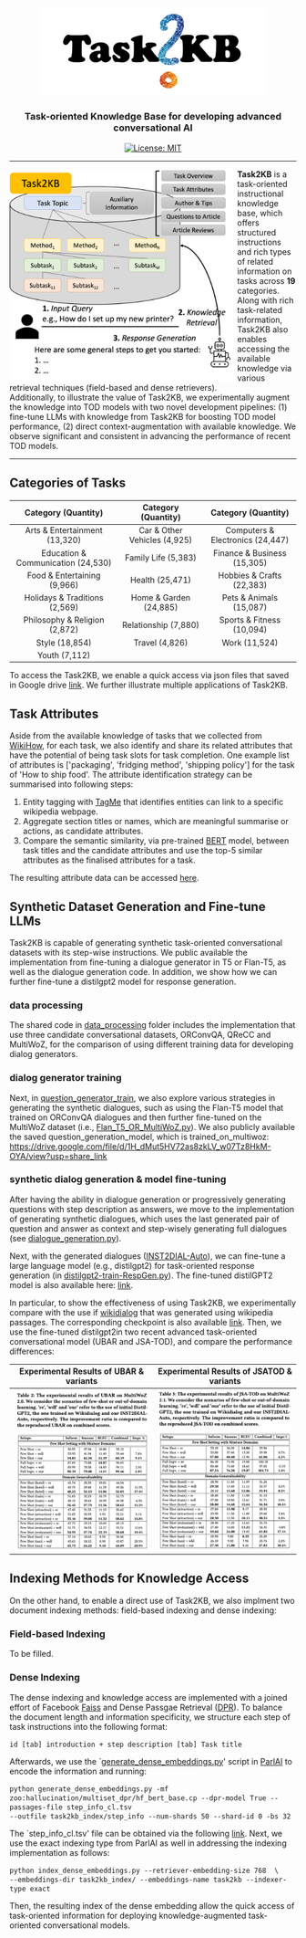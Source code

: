 <p align="center">
  <img src="./task2kb.png" width="400" />
</p>

<h3 align="center">
    <p>Task-oriented Knowledge Base for developing advanced conversational AI</p>
</h3>

<div align="center">
  
  [![License: MIT](https://img.shields.io/badge/License-MIT-yellow.svg)](https://opensource.org/licenses/MIT)
  
</div>

---

<div>
  <img src="./overview.png" width="400" align="left"> 
  
  **Task2KB** is a task-oriented instructional knowledge base, which offers structured instructions and rich types of related information on tasks across **19** categories. Along with rich task-related information, Task2KB also enables accessing the available knowledge via various retrieval techniques (field-based and dense retrievers).  
  Additionally, to illustrate the value of Task2KB, we experimentally augment the knowledge into TOD models with two novel development pipelines: (1) fine-tune LLMs with knowledge from Task2KB for boosting TOD model performance, (2) direct context-augmentation with available knowledge. We observe significant and consistent in advancing the performance of recent TOD models.
</div>

---

## Categories of Tasks

Category (Quantity) | Category (Quantity) | Category (Quantity) 
:-------------------------:|:-------------------------:|:-------------------------:
Arts & Entertainment (13,320) | Car & Other Vehicles (4,925) | Computers & Electronics (24,447)
Education & Communication (24,530) | Family Life (5,383) | Finance & Business (15,305)
Food & Entertaining (9,966) | Health (25,471) | Hobbies & Crafts (22,383)
Holidays & Traditions (2,569)| Home & Garden (24,885) | Pets & Animals (15,087)
Philosophy & Religion (2,872) | Relationship (7,880) | Sports & Fitness (10,094)
Style (18,854)  | Travel (4,826) | Work (11,524)
Youth (7,112) ||

To access the Task2KB, we enable a quick access via json files that saved in Google drive [link](
https://drive.google.com/drive/folders/1heZ15q5N85EysNLFLlCuPGmLw-Innojk?usp=share_link). We further illustrate multiple applications of Task2KB.

## Task Attributes
Aside from the available knowledge of tasks that we collected from [WikiHow](https://www.wikihow.com/Main-Page), for each task, we also identify and share its related attributes that have the potential of being task slots for task completion. One example list of attributes is ['packaging', 'fridging method', 'shipping policy'] for the task of 'How to ship food'. The attribute identification strategy can be summarised into following steps:

1. Entity tagging with [TagMe](https://sobigdata.d4science.org/web/tagme/) that identifies entities can link to a specific wikipedia webpage.
2. Aggregate section titles or names, which are meaningful summarise or actions, as candidate attributes.
3. Compare the semantic similarity, via pre-trained [BERT](https://huggingface.co/docs/transformers/model_doc/bert) model, between task titles and the candidate attributes and use the top-5 similar attributes as the finalised attributes for a task.

The resulting attribute data can be accessed [here](https://drive.google.com/drive/folders/1blaPTObkFI1g72zj5Cigt2JIy4ILqAR2?usp=drive_link).

## Synthetic Dataset Generation and Fine-tune LLMs
Task2KB is capable of generating synthetic task-oriented conversational datasets with its step-wise instructions. We public available the implementation from fine-tuning a dialogue generator in T5 or Flan-T5, as well as the dialogue generation code. In addition, we show how we can further fine-tune a distilgpt2 model for response generation.

### data processing
The shared code in [data_processing](https://github.com/wangxieric/task2kb-resource/tree/main/data_preprocessing) folder includes the implementation that use three candidate conversational datasets, ORConvQA, QReCC and MultiWoZ, for the comparison of using different training data for developing dialog generators.

### dialog generator training
Next, in [question_generator_train](https://github.com/wangxieric/task2kb-resource/tree/main/question_generator_train), we also explore various strategies in generating the synthetic dialogues, such as using the Flan-T5 model that trained on ORConvQA dialogues and then further fine-tuned on the MultiWoZ dataset (i.e., [Flan_T5_OR_MultiWoZ.py](https://github.com/wangxieric/task2kb-resource/blob/main/question_generator_train/Flan_T5_OR_MultiWoZ.py)). 
We also publicly available the saved question_generation_model, which is trained_on_multiwoz:
https://drive.google.com/file/d/1H_dMut5HV72as8zkLV_w07Tz8HkM-OYA/view?usp=share_link

### synthetic dialog generation & model fine-tuning
After having the ability in dialogue generation or progressively generating questions with step description as answers, we move to the implementation of generating synthetic dialogues, which uses the last generated pair of question and answer as context and step-wisely generating full dialogues (see [dialogue_generation.py](https://github.com/wangxieric/task2kb-resource/blob/main/dialogue_generation.py)). 

Next, with the generated dialogues ([INST2DIAL-Auto](
https://drive.google.com/drive/folders/1ZVPeWrYHRMJ_6MBqGWYuM6eYKJTw3-bC?usp=share_link)), we can fine-tune a large language model (e.g., distilgpt2) for task-oriented response generation (in [distilgpt2-train-RespGen.py](https://github.com/wangxieric/task2kb-resource/blob/main/distilgpt2-train-RespGen.py)). The fine-tuned distilGPT2 model is also available here: [link](https://drive.google.com/file/d/1HaY_pWIR6AgxXXmKA-MqFG5kS0iK-zsa/view?usp=share_link). 

In particular, to show the effectiveness of using Task2KB, we experimentally compare with the use if [wikidialog](https://github.com/google-research/dialog-inpainting) that was generated using wikipedia passages. The corresponding checkpoint is also available [link](https://drive.google.com/file/d/1Ls3XRgYPjs4oH-SeZw-lMCg2OzNUSmL-/view?usp=share_link). Then, we use the fine-tuned distilgpt2in two recent advanced task-oriented conversational model (UBAR and JSA-TOD), and compare the performance differences:

Experimental Results of UBAR & variants         |  Experimental Results of JSATOD & variants
:-------------------------:|:-------------------------:
![](./result_ubar.png)  |  ![](./result_jsatod.png)


## Indexing Methods for Knowledge Access 
On the other hand, to enable a direct use of Task2KB, we also implment two document indexing methods: field-based indexing and dense indexing:

### Field-based Indexing
To be filled.

### Dense Indexing

The dense indexing and knowledge access are implemented with a joined effort of Facebook [Faiss](https://github.com/facebookresearch/faiss) and Dense Passgae Retrieval ([DPR](https://github.com/facebookresearch/DPR)). To balance the document length and information specificity, we structure each step of task instructions into the following format: 

    id [tab] introduction + step description [tab] Task title
    
Afterwards, we use the `[generate_dense_embeddings.py](https://github.com/facebookresearch/ParlAI/blob/main/parlai/agents/rag/scripts/generate_dense_embeddings.py)' script in [ParlAI](https://parl.ai/docs/index.html) to encode the information and running:

    python generate_dense_embeddings.py -mf zoo:hallucination/multiset_dpr/hf_bert_base.cp --dpr-model True --passages-file step_info_cl.tsv  
    --outfile task2kb_index/step_info --num-shards 50 --shard-id 0 -bs 32
    
The `step_info_cl.tsv' file can be obtained via the following [link](https://drive.google.com/file/d/1QUNZ20hnRb_rbSenS12d1cTDW_niVk27/view?usp=share_link). Next, we use the exact indexing type from ParlAI as well in addressing the indexing implementation as follows:

    python index_dense_embeddings.py --retriever-embedding-size 768  \
    --embeddings-dir task2kb_index/ --embeddings-name task2kb --indexer-type exact

Then, the resulting index of the dense embedding allow the quick access of task-oriented information for deploying knowledge-augmented task-oriented conversational models.


<!-- This repository is about a resource paper, 'Task-Oriented Dialog System with Structured Instructional Knowledge' (under review). -->



<!-- In this work, we publicly available two task-oriented conversational datasets joined with a knowledge graph, Task2KB.

The links to access each dataset as well as the knowledge graph are given as follows:

INST2DIAL-Manual: 
https://drive.google.com/drive/folders/1hROuwee8BqfPtXkvTo_jmdK7korlntnP?usp=share_link

Task2KB:
https://drive.google.com/drive/folders/1heZ15q5N85EysNLFLlCuPGmLw-Innojk?usp=share_link

The data are presented as per different categories with json format, which allow them to be easy access.

We also public available the code in developing the question generators with T5/Flan-T5 encoder-decoder models, as well as the code
for fine-tuning a response generator based upon the generated datasets. -->
